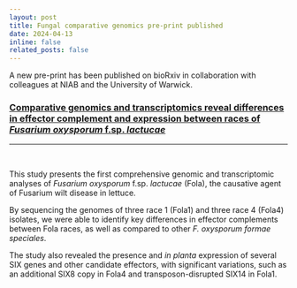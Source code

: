 ```yaml
---
layout: post
title: Fungal comparative genomics pre-print published
date: 2024-04-13
inline: false
related_posts: false
---
```


A new pre-print has been published on bioRxiv in collaboration with colleagues at NIAB and the University of Warwick.

### [Comparative genomics and transcriptomics reveal differences in effector complement and expression between races of _Fusarium oxysporum_ f.sp. _lactucae_](https://doi.org/10.1101/2024.04.11.589035)

---
<br>

This study presents the first comprehensive genomic and transcriptomic analyses of _Fusarium oxysporum_ f.sp. _lactucae_ (Fola), the causative agent of Fusarium wilt disease in lettuce. 

By sequencing the genomes of three race 1 (Fola1) and three race 4 (Fola4) isolates, we were able to identify key differences in effector complements between Fola races, as well as compared to other _F. oxysporum formae speciales_. 

The study also revealed the presence and _in planta_ expression of several SIX genes and other candidate effectors, with significant variations, such as an additional SIX8 copy in Fola4 and transposon-disrupted SIX14 in Fola1. 

<br>